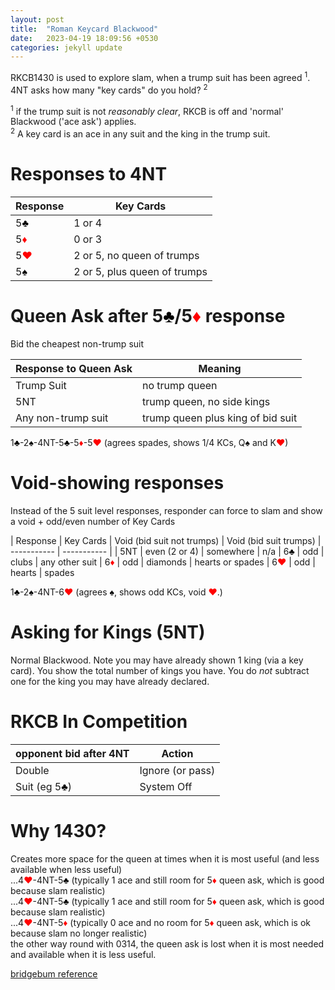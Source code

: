 ```yaml
---
layout: post
title:  "Roman Keycard Blackwood"
date:   2023-04-19 18:09:56 +0530
categories: jekyll update
---
```

RKCB1430 is used to explore slam, when a trump suit has been agreed <sup>1</sup>.<br>
4NT asks how many "key cards" do you hold? <sup>2</sup>

<sup>1</sup> if the trump suit is not *reasonably clear*, RKCB is off and 'normal' Blackwood ('ace ask') applies.<br>
<sup>2</sup> A key card is an ace in any suit and the king in the trump suit.

# Responses to 4NT

| Response | Key Cards |
| ----------- | ----------- |
| 5<font style='color:black;'>&clubs;</font> | 1 or 4 |
| 5<font style='color:red;'>&diams;</font> | 0 or 3  |
| 5<font style='color:red;'>&hearts;</font> | 2 or 5, no queen of trumps |
| 5<font style='color:black;'>&spades;</font> | 2 or 5, plus queen of trumps |

# Queen Ask after 5<font style='color:black;'>&clubs;</font>/5<font style='color:red;'>&diams;</font> response
Bid the cheapest non-trump suit

| Response to Queen Ask | Meaning |
| ----------- | ----------- |
| Trump Suit | no trump queen |
| 5NT | trump queen, no side kings  |
| Any non-trump suit | trump queen plus king of bid suit |

1<font style='color:black;'>&clubs;</font>-2<font style='color:black;'>&spades;</font>-4NT-5<font style='color:black;'>&clubs;</font>-5<font style='color:red;'>&diams;</font>-5<font style='color:red;'>&hearts;</font> (agrees spades, shows 1/4 KCs, Q<font style='color:black;'>&spades;</font> and K<font style='color:red;'>&hearts;</font>)

# Void-showing responses

Instead of the 5 suit level responses, responder can force to slam and show a void + odd/even number of Key Cards

| Response | Key Cards | Void (bid suit not trumps) | Void (bid suit trumps)
| ----------- | ----------- |
| 5NT | even (2 or 4) | somewhere | n/a
| 6<font style='color:black;'>&clubs;</font> | odd | clubs | any other suit
| 6<font style='color:red;'>&diams;</font> | odd  | diamonds | hearts or spades
| 6<font style='color:red;'>&hearts;</font> | odd | hearts | spades

1<font style='color:black;'>&clubs;</font>-2<font style='color:black;'>&spades;</font>-4NT-6<font style='color:red;'>&hearts;</font> (agrees <font style='color:black;'>&spades;</font>, shows odd KCs, void <font style='color:red;'>&hearts;</font>.)

# Asking for Kings (5NT)
Normal Blackwood. Note you may have already shown 1 king (via a key card). You show the total number of kings you have. You do _not_ subtract one for the king you may have already declared. 

# RKCB In Competition

| opponent bid after 4NT | Action | 
| ----------- | ----------- |
| Double | Ignore (or pass) |
| Suit (eg 5<font style='color:black;'>&clubs;</font>) | System Off |

# Why 1430?
Creates more space for the queen at times when it is most useful (and less available when less useful)<br>
...4<font style='color:red;'>&hearts;</font>-4NT-5<font style='color:black;'>&clubs;</font> (typically 1 ace and still room for 5<font style='color:red;'>&diams;</font> queen ask, which is good because slam realistic)<br>
...4<font style='color:red;'>&hearts;</font>-4NT-5<font style='color:black;'>&clubs;</font> (typically 1 ace and still room for 5<font style='color:red;'>&diams;</font> queen ask, which is good because slam realistic)<br>
...4<font style='color:red;'>&hearts;</font>-4NT-5<font style='color:red;'>&diams;</font> (typically 0 ace and no room for 5<font style='color:red;'>&diams;</font> queen ask, which is ok because slam no longer realistic)<br>
the other way round with 0314, the queen ask is lost when it is most needed and available when it is less useful.

[bridgebum reference](https://www.bridgebum.com/roman_key_card_blackwood.php)


